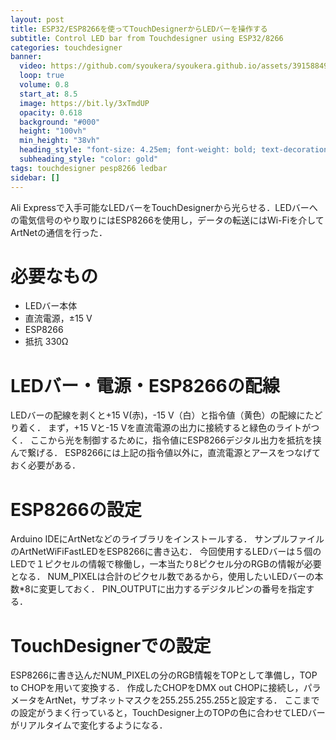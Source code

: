 ```yaml
---
layout: post
title: ESP32/ESP8266を使ってTouchDesignerからLEDバーを操作する
subtitle: Control LED bar from Touchdesigner using ESP32/8266
categories: touchdesigner 
banner:
  video: https://github.com/syoukera/syoukera.github.io/assets/39158849/4d146767-4e51-4ea8-8797-36b83a00bc42
  loop: true
  volume: 0.8
  start_at: 8.5
  image: https://bit.ly/3xTmdUP
  opacity: 0.618
  background: "#000"
  height: "100vh"
  min_height: "38vh"
  heading_style: "font-size: 4.25em; font-weight: bold; text-decoration: underline"
  subheading_style: "color: gold"
tags: touchdesigner pesp8266 ledbar
sidebar: []
---
```


Ali Expressで入手可能なLEDバーをTouchDesignerから光らせる．LEDバーへの電気信号のやり取りにはESP8266を使用し，データの転送にはWi-Fiを介してArtNetの通信を行った．

# 必要なもの
- LEDバー本体
- 直流電源，±15 V
- ESP8266
- 抵抗 330Ω

# LEDバー・電源・ESP8266の配線

LEDバーの配線を剥くと+15 V(赤)，-15 V（白）と指令値（黄色）の配線にたどり着く．
まず，+15 Vと-15 Vを直流電源の出力に接続すると緑色のライトがつく．
ここから光を制御するために，指令値にESP8266デジタル出力を抵抗を挟んで繋げる．
ESP8266には上記の指令値以外に，直流電源とアースをつなげておく必要がある．

# ESP8266の設定

Arduino IDEにArtNetなどのライブラリをインストールする．
サンプルファイルのArtNetWiFiFastLEDをESP8266に書き込む．
今回使用するLEDバーは５個のLEDで１ピクセルの情報で稼働し，一本当たり8ピクセル分のRGBの情報が必要となる．
NUM_PIXELは合計のピクセル数であるから，使用したいLEDバーの本数*8に変更しておく．
PIN_OUTPUTに出力するデジタルピンの番号を指定する．

# TouchDesignerでの設定

ESP8266に書き込んだNUM_PIXELの分のRGB情報をTOPとして準備し，TOP to CHOPを用いて変換する．
作成したCHOPをDMX out CHOPに接続し，パラメータをArtNet，サブネットマスクを255.255.255.255と設定する．
ここまでの設定がうまく行っていると，TouchDesigner上のTOPの色に合わせてLEDバーがリアルタイムで変化するようになる．

